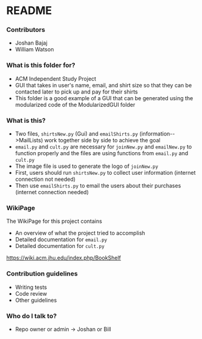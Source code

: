 # README #

### Contributors ###

* Joshan Bajaj 
* William Watson 

### What is this folder for? ###

* ACM Independent Study Project
* GUI that takes in user's name, email, and shirt size so that they can be contacted later to pick up and pay for their shirts
* This folder is a good example of a GUI that can be generated using the modularized code of the ModularizedGUI folder
### What is this? ###

* Two files, `shirtsNew.py` (Gui) and `emailShirts.py` (information-->MailLists) work together side by side to achieve the goal
* `email.py` and `cult.py` are necessary for `joinNew.py` and `emailNew.py` to function properly and the files are using functions from `email.py` and `cult.py`
* The image file is used to generate the logo of `joinNew.py`
* First, users should run `shirtsNew.py` to collect user information (internet connection not needed) 
* Then use `emailShirts.py` to email the users about their purchases (internet connection needed)

### WikiPage ###
The WikiPage for this project contains
* An overview of what the project tried to accomplish
* Detailed documentation for `email.py`
* Detailed documentation for `cult.py`

https://wiki.acm.jhu.edu/index.php/BookShelf

### Contribution guidelines ###

* Writing tests
* Code review
* Other guidelines

### Who do I talk to? ###

* Repo owner or admin -> Joshan or Bill
